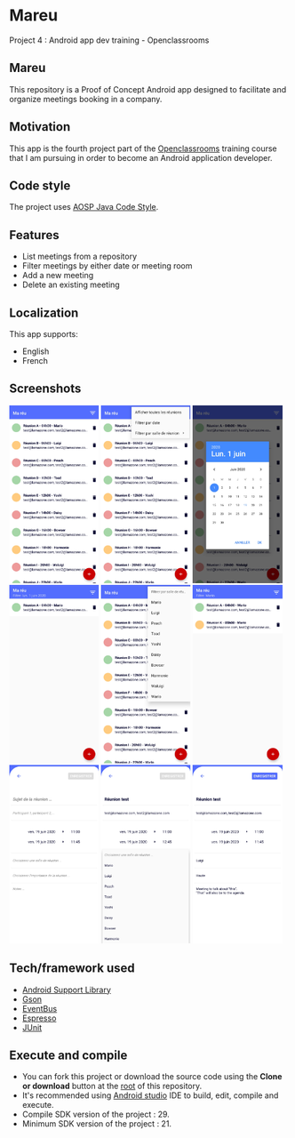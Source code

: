 # Mareu
Project 4 : Android app dev training - Openclassrooms

## Mareu
This repository is a Proof of Concept Android app designed to facilitate and organize meetings booking in a company.

## Motivation
This app is the fourth project part of the [Openclassrooms](https://openclassrooms.com/) training course that I am pursuing in order to become an Android application developer.

## Code style
The project uses [AOSP Java Code Style](https://source.android.com/setup/contribute/code-style#follow-field-naming-conventions).

## Features
- List meetings from a repository
- Filter meetings by either date or meeting room
- Add a new meeting
- Delete an existing meeting

## Localization
This app supports:
- English
- French

## Screenshots
<p>
<img src="/screenshots/Launcher.jpg" width="32%">
<img src="/screenshots/Filter_menu.jpg" width="32%">
<img src="/screenshots/Date_picker.jpg" width="32%">
<img src="/screenshots/Date_filter.jpg" width="32%">
<img src="/screenshots/Room_picker.jpg" width="32%">
<img src="/screenshots/Room_filter.jpg" width="32%">
<img src="/screenshots/Add_meeting.jpg" width="32%">
<img src="/screenshots/Room_spinner.jpg" width="32%">
<img src="/screenshots/Add_meeting_filled.jpg" width="32%">
</p>

## Tech/framework used
- [Android Support Library](https://developer.android.com/topic/libraries/support-library/)
- [Gson](https://github.com/google/gson)
- [EventBus](https://github.com/greenrobot/EventBus)
- [Espresso](https://developer.android.com/training/testing/espresso)
- [JUnit](https://junit.org/junit5/)

## Execute and compile
- You can fork this project or download the source code using the **Clone or download** button at the [root](https://github.com/Azhot/Entrevoisins) of this repository.
- It's recommended using [Android studio](https://developer.android.com/studio/?gclid=CjwKCAjw5Ij2BRBdEiwA0Frc9WIc9mUukU990mRNkxODmkXVdyb8vuGAx6pbti46o9x6wGwhrfl3yRoCSFIQAvD_BwE&gclsrc=aw.ds) IDE to build, edit, compile and execute.
- Compile SDK version of the project : 29.
- Minimum SDK version of the project : 21.
